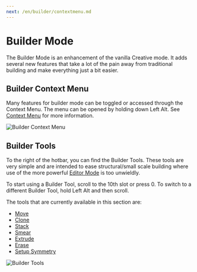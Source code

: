 ```yaml
---
next: /en/builder/contextmenu.md
---
```


# Builder Mode

The Builder Mode is an enhancement of the vanilla Creative mode. It adds several new features that take a lot of the pain away from traditional building and make everything just a bit easier.

## Builder Context Menu

Many features for builder mode can be toggled or accessed through the Context Menu. The menu can be opened by holding down Left Alt. See [Context Menu](builder/contextmenu.md) for more information.

![Builder Context Menu](/images/AltMenuOverview.png)

## Builder Tools

To the right of the hotbar, you can find the Builder Tools. These tools are very simple and are intended to ease structural/small scale building where use of the more powerful [Editor Mode](editor/intro.md) is too unwieldly.

To start using a Builder Tool, scroll to the 10th slot or press 0.
To switch to a different Builder Tool, hold Left Alt and then scroll.

The tools that are currently available in this section are:

- [Move](/en/builder/move.md)
- [Clone](/en/builder/clone.md)
- [Stack](/en/builder/stack.md)
- [Smear](/en/builder/smear.md)
- [Extrude](/en/builder/extrude.md)
- [Erase](/en/builder/erase.md)
- [Setup Symmetry](/en/builder/setupsymmetry.md)

![Builder Tools](/images/BuilderToolsOverview.png)
